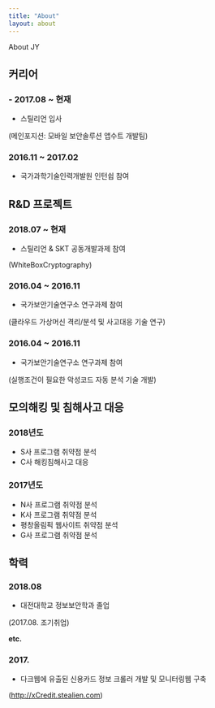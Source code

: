 ```yaml
---
title: "About"
layout: about
---
```


About JY

## **커리어**
### - 2017.08 ~ 현재
+ 스틸리언 입사

(메인포지션: 모바일 보안솔루션 앱수트 개발팀)

### 2016.11 ~ 2017.02
- 국가과학기술인력개발원 인턴쉽 참여



## **R&D 프로젝트**
### 2018.07 ~ 현재
- 스틸리언 & SKT 공동개발과제 참여

(WhiteBoxCryptography)

### 2016.04 ~ 2016.11 
- 국가보안기술연구소 연구과제 참여

(클라우드 가상머신 격리/분석 및 사고대응 기술 연구)

### 2016.04 ~ 2016.11 
- 국가보안기술연구소 연구과제 참여

(실행조건이 필요한 악성코드 자동 분석 기술 개발)



## **모의해킹 및 침해사고 대응**
### 2018년도
- S사 프로그램 취약점 분석
- C사 해킹침해사고 대응

### 2017년도
- N사 프로그램 취약점 분석
- K사 프로그램 취약점 분석
- 평창올림픽 웹사이트 취약점 분석
- G사 프로그램 취약점 분석


## **학력**
### 2018.08 
- 대전대학교 정보보안학과 졸업 

(2017.08. 조기취업)

**etc.**
### 2017.
- 다크웹에 유출된 신용카드 정보 크롤러 개발 및 모니터링웹 구축

(http://xCredit.stealien.com)



